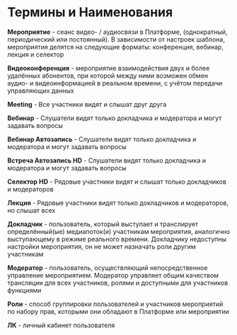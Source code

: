 # Термины и Наименования

**Мероприятие** - сеанс видео- / аудиосвязи в Платформе, (однократный, периодический или постоянный). В зависимости от настроек шаблона, мероприятия делятся на следующие форматы: конференция, вебинар, лекция и селектор

**Видеоконференция** - мероприятие взаимодействия двух и более удалённых абонентов, при которой между ними возможен обмен аудио- и видеоинформацией в реальном времени, с учётом передачи управляющих данных

**Meeting** - Все участники видят и слышат друг друга

**Вебинар** - Слушатели видят только докладчика и модератора и могут задавать вопросы

**Вебинар Автозапись** - Слушатели видят только докладчика и модератора и могут задавать вопросы

**Встреча Автозапись HD** - Слушатели видят только докладчика и модератора и могут задавать вопросы

**Селектор HD** - Рядовые участники видят и слышат только докладчиков и модераторов

**Лекция** - Рядовые участники видят только докладчиков и модераторов, но слышат всех

**Докладчик** - пользователь, который выступает и транслирует определённый(ые) медиапоток(и) участникам мероприятия, аналогично выступающему в режиме реального времени. Докладчику недоступны настройки мероприятия, он не может назначать роли другим участникам

**Модератор** - пользователь, осуществляющий непосредственное управление мероприятием. Модератор управляет общим качеством трансляции для всех участников, ролями и доступными для участников функциями

**Роли** - способ группировки пользователей и участников мероприятий по набору прав, которыми они обладают в Платформе или мероприятии

**ЛК** - личный кабинет пользователя
